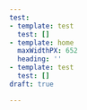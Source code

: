 ```yaml
---
test:
- template: test
  test: []
- template: home
  maxWidthPX: 652
  heading: ''
- template: test
  test: []
draft: true

---
```

